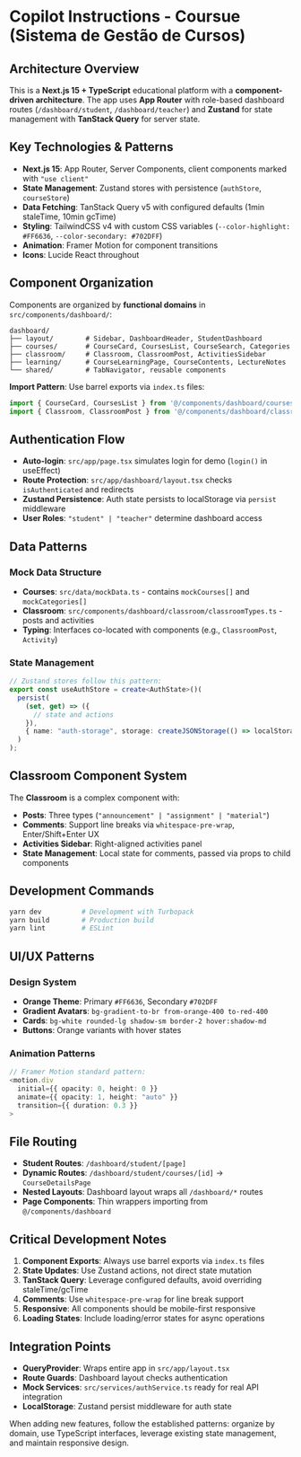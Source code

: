 # Copilot Instructions - Coursue (Sistema de Gestão de Cursos)

## Architecture Overview

This is a **Next.js 15 + TypeScript** educational platform with a **component-driven architecture**. The app uses **App Router** with role-based dashboard routes (`/dashboard/student`, `/dashboard/teacher`) and **Zustand** for state management with **TanStack Query** for server state.

## Key Technologies & Patterns

- **Next.js 15**: App Router, Server Components, client components marked with `"use client"`
- **State Management**: Zustand stores with persistence (`authStore`, `courseStore`)
- **Data Fetching**: TanStack Query v5 with configured defaults (1min staleTime, 10min gcTime)
- **Styling**: TailwindCSS v4 with custom CSS variables (`--color-highlight: #FF6636`, `--color-secondary: #702DFF`)
- **Animation**: Framer Motion for component transitions
- **Icons**: Lucide React throughout

## Component Organization

Components are organized by **functional domains** in `src/components/dashboard/`:

```
dashboard/
├── layout/        # Sidebar, DashboardHeader, StudentDashboard
├── courses/       # CourseCard, CoursesList, CourseSearch, Categories
├── classroom/     # Classroom, ClassroomPost, ActivitiesSidebar
├── learning/      # CourseLearningPage, CourseContents, LectureNotes
└── shared/        # TabNavigator, reusable components
```

**Import Pattern**: Use barrel exports via `index.ts` files:
```typescript
import { CourseCard, CoursesList } from '@/components/dashboard/courses';
import { Classroom, ClassroomPost } from '@/components/dashboard/classroom';
```

## Authentication Flow

- **Auto-login**: `src/app/page.tsx` simulates login for demo (`login()` in useEffect)
- **Route Protection**: `src/app/dashboard/layout.tsx` checks `isAuthenticated` and redirects
- **Zustand Persistence**: Auth state persists to localStorage via `persist` middleware
- **User Roles**: `"student" | "teacher"` determine dashboard access

## Data Patterns

### Mock Data Structure
- **Courses**: `src/data/mockData.ts` - contains `mockCourses[]` and `mockCategories[]`
- **Classroom**: `src/components/dashboard/classroom/classroomTypes.ts` - posts and activities
- **Typing**: Interfaces co-located with components (e.g., `ClassroomPost`, `Activity`)

### State Management
```typescript
// Zustand stores follow this pattern:
export const useAuthStore = create<AuthState>()(
  persist(
    (set, get) => ({
      // state and actions
    }),
    { name: "auth-storage", storage: createJSONStorage(() => localStorage) }
  )
);
```

## Classroom Component System

The **Classroom** is a complex component with:
- **Posts**: Three types (`"announcement" | "assignment" | "material"`)
- **Comments**: Support line breaks via `whitespace-pre-wrap`, Enter/Shift+Enter UX
- **Activities Sidebar**: Right-aligned activities panel
- **State Management**: Local state for comments, passed via props to child components

## Development Commands

```bash
yarn dev          # Development with Turbopack
yarn build        # Production build
yarn lint         # ESLint
```

## UI/UX Patterns

### Design System
- **Orange Theme**: Primary `#FF6636`, Secondary `#702DFF`
- **Gradient Avatars**: `bg-gradient-to-br from-orange-400 to-red-400`
- **Cards**: `bg-white rounded-lg shadow-sm border-2 hover:shadow-md`
- **Buttons**: Orange variants with hover states

### Animation Patterns
```typescript
// Framer Motion standard pattern:
<motion.div
  initial={{ opacity: 0, height: 0 }}
  animate={{ opacity: 1, height: "auto" }}
  transition={{ duration: 0.3 }}
>
```

## File Routing

- **Student Routes**: `/dashboard/student/[page]`
- **Dynamic Routes**: `/dashboard/student/courses/[id]` → `CourseDetailsPage`
- **Nested Layouts**: Dashboard layout wraps all `/dashboard/*` routes
- **Page Components**: Thin wrappers importing from `@/components/dashboard`

## Critical Development Notes

1. **Component Exports**: Always use barrel exports via `index.ts` files
2. **State Updates**: Use Zustand actions, not direct state mutation
3. **TanStack Query**: Leverage configured defaults, avoid overriding staleTime/gcTime
4. **Comments**: Use `whitespace-pre-wrap` for line break support
5. **Responsive**: All components should be mobile-first responsive
6. **Loading States**: Include loading/error states for async operations

## Integration Points

- **QueryProvider**: Wraps entire app in `src/app/layout.tsx`
- **Route Guards**: Dashboard layout checks authentication
- **Mock Services**: `src/services/authService.ts` ready for real API integration
- **LocalStorage**: Zustand persist middleware for auth state

When adding new features, follow the established patterns: organize by domain, use TypeScript interfaces, leverage existing state management, and maintain responsive design.
